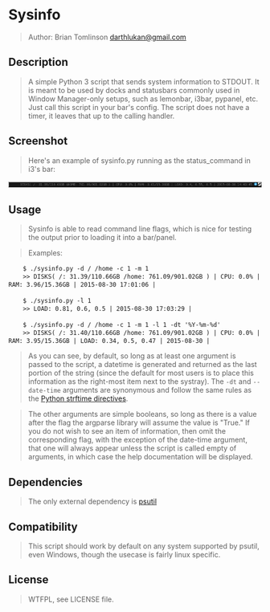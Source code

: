 # Sysinfo

> Author: Brian Tomlinson <darthlukan@gmail.com>


## Description

> A simple Python 3 script that sends system information to STDOUT.  It is meant to be used by docks and statusbars
> commonly used in Window Manager-only setups, such as lemonbar, i3bar, pypanel, etc.  Just call this script in your
> bar's config.  The script does not have a timer, it leaves that up to the calling handler.


## Screenshot

> Here's an example of sysinfo.py running as the status_command in i3's bar:

![i3bar example](example_i3bar.png)


## Usage

> Sysinfo is able to read command line flags, which is nice for testing the output prior to loading it into a bar/panel.

> Examples:

```
    $ ./sysinfo.py -d / /home -c 1 -m 1
    >> DISKS( /: 31.39/110.66GB /home: 761.09/901.02GB ) | CPU: 0.0% | RAM: 3.96/15.36GB | 2015-08-30 17:01:06 |

    $ ./sysinfo.py -l 1
    >> LOAD: 0.81, 0.6, 0.5 | 2015-08-30 17:03:29 |

    $ ./sysinfo.py -d / /home -c 1 -m 1 -l 1 -dt '%Y-%m-%d'
    >> DISKS( /: 31.40/110.66GB /home: 761.09/901.02GB ) | CPU: 0.0% | RAM: 3.95/15.36GB | LOAD: 0.34, 0.5, 0.47 | 2015-08-30 |
```

> As you can see, by default, so long as at least one argument is passed to the script, a datetime is generated and
> returned as the last portion of the string (since the default for most users is to place this information as the
> right-most item next to the systray).  The ```-dt``` and ```--date-time``` arguments are synonymous and follow the
> same rules as the [Python strftime directives](http://strftime.org).

> The other arguments are simple booleans, so long as there is a value after the flag the argparse library will assume
> the value is "True." If you do not wish to see an item of information, then omit the corresponding flag, with the
> exception of the date-time argument, that one will always appear unless the script is called empty of arguments, in
> which case the help documentation will be displayed.


## Dependencies

> The only external dependency is [psutil](https://github.com/giampaolo/psutil)


## Compatibility

> This script should work by default on any system supported by psutil, even Windows, though the usecase is fairly
> linux specific.


## License

> WTFPL, see LICENSE file.
